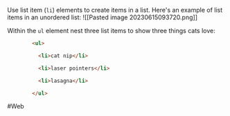Use list item (`li`) elements to create items in a list. Here's an example of list items in an unordered list:
![[Pasted image 20230615093720.png]]

Within the `ul` element nest three list items to show three things cats love:

```html
        <ul>

          <li>cat nip</li>

          <li>laser pointers</li>

          <li>lasagna</li>

        </ul>
```



#Web



